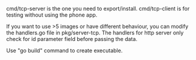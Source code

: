 cmd/tcp-server is the one you need to export/install. cmd/tcp-client is for testing without using the phone app.

If you want to use >5 images or have different behaviour, you can modify the handlers.go file in pkg/server-tcp. The handlers for http server only check for id parameter field before passing the data.

Use "go build" command to create executable.
